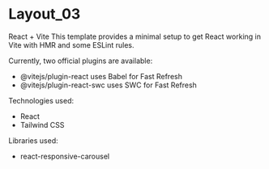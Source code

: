 # Layout_03

React + Vite
This template provides a minimal setup to get React working in Vite with HMR and some ESLint rules.

Currently, two official plugins are available:

* @vitejs/plugin-react uses Babel for Fast Refresh
* @vitejs/plugin-react-swc uses SWC for Fast Refresh

Technologies used:

* React
* Tailwind CSS

Libraries used:

* react-responsive-carousel
